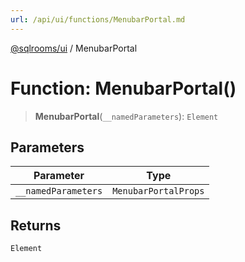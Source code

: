 ```yaml
---
url: /api/ui/functions/MenubarPortal.md
---
```

[@sqlrooms/ui](../index.md) / MenubarPortal

# Function: MenubarPortal()

> **MenubarPortal**(`__namedParameters`): `Element`

## Parameters

| Parameter | Type |
| ------ | ------ |
| `__namedParameters` | `MenubarPortalProps` |

## Returns

`Element`
